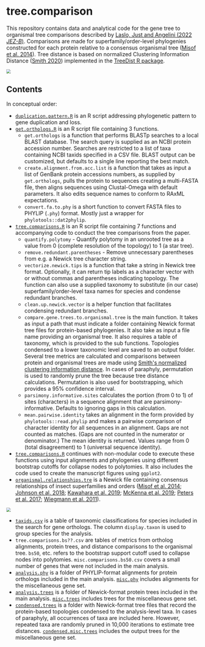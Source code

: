 # tree.comparison
This repository contains data and analytical code for the gene tree to organismal tree comparisons described by [Laslo, Just and Angelini (2022 *JEZ-B*)](https://doi.org/10.1002/jez.b.23125). Comparisons are made for superfamily/order-level phylogenies constructed for each protein relative to a consensus organismal tree ([Misof et al. 2014](https://www.science.org/doi/10.1126/science.1257570)). Tree distance is based on normalized Clustering Information Distance ([Smith 2020](https://doi.org/10.1093/bioinformatics/btaa614)) implemented in the [TreeDist R package](https://github.com/ms609/TreeDist#treedist).

<img src="https://i.imgur.com/NT3QVeg.jpg" style="zoom:67%;" />

## Contents
In conceptual order:
- [`duplication.pattern.R`](https://github.com/aphanotus/tree.comparison/blob/main/duplication.pattern.R) is an R script addressing phylogenetic pattern to gene duplication and loss.
- [`get.orthologs.R`](https://github.com/aphanotus/tree.comparison/blob/main/get.orthologs.R) is an R script file containing 3 functions. 
  - `get.orthologs` is a function that performs BLASTp searches to a local BLAST database. The search query is supplied as an NCBI protein accession number. Searches are restricted to a list of taxa containing NCBI taxids specified in a CSV file. BLAST output can be customized, but defaults to a single line reporting the best match.
  - `create.alignment.from.acc.list` is a function that takes as input a list of GenBank protein accessions numbers, as supplied by `get.orthologs`, pulls the protein to sequences creating a multi-FASTA file, then aligns sequences using Clustal-Omega with default parameters. It also edits sequence names to conform to RAxML expectations.
  - `convert.fa.to.phy` is a short function to convert FASTA files to PHYLIP (`.phy`) format. Mostly just a wrapper for `phylotools::dat2phylip`.
- [`tree.comparisons.R`](https://github.com/aphanotus/tree.comparison/blob/main/tree.comparisons.R) is an R script file containing 7 functions and accompanying code to conduct the tree comparisons from the paper.
  - `quantify.polytomy` - Quantify polytomy in an unrooted tree as a value from 0 (complete resolution of the topology) to 1 (a star tree).
  - `remove.redundant.parentheses` - Remove unnecessary parentheses from e.g. a Newick tree character string.
  - `vectorize.newick.tips` is a function that take a string in Newick tree format. Optionally, it can return tip labels as a character vector with or without commas and parentheses indicating topology. The function can also use a supplied taxonomy to substitute (in our case) superfamily/order-level taxa names for species and condense redundant branches.
  - `clean.up.newick.vector` is a helper function that facilitates condensing redundant branches. 
  - `compare.gene.trees.to.organismal.tree` is the main function. It takes as input a path that must indicate a folder containing Newick format tree files for protein-based phylogenies. It also take as input a file name providing an organismal tree. It also requires a table of taxonomy, which is provided to the sub functions. Topologies condensed to a lower taxonomic level are saved to an output folder. Several tree metrics are calculated and comparisons between protein and organismal trees are made using [Smith's normalized clustering information distance](https://ms609.github.io/TreeDist/).  In cases of paraphyly, permutation is used to randomly prune the tree because tree distance calculations. Permutation is also used for bootstrapping, which provides a 95% confidence interval.
  - `parsimony.informative.sites` calculates the portion (from 0 to 1) of sites (characters) in a sequence alignment that are parsimony-informative. Defaults to ignoring gaps in this calculation.
  - `mean.pairwise.identity` takes an alignment in the form provided by `phylotools::read.phylip` and makes a pairwise comparison of character identity for all sequences in an alignment. Gaps are not counted as matches. (Gaps are not counted in the numerator or denominator.) The mean identity is returned. Values range from 0 (total disagreement) to 1 (universal sequence identity).
- [`tree.comparisons.R`](https://github.com/aphanotus/tree.comparison/blob/main/tree.comparisons.R) continues with non-modular code to execute these functions using input alignments and phylogenies using different bootstrap cutoffs for collapse nodes to polytomies. It also includes the code used to create the manuscript figures using `ggplot2`.
- [`organismal.relationships.tre`](https://github.com/aphanotus/tree.comparison/blob/main/organismal.relationships.tre) is a Newick file containing consensus relationships of insect superfamilies and orders  ([Misof et al. 2014](https://www.science.org/doi/10.1126/science.1257570); [Johnson et al. 2018](https://www.pnas.org/content/115/50/12775); [Kawahara et al. 2019](https://www.pnas.org/content/116/45/22657); [McKenna et al. 2019](https://www.pnas.org/content/116/49/24729); [Peters et al. 2017](https://doi.org/10.1016/j.cub.2017.01.027); [Wiegmann et al. 2011](https://www.pnas.org/content/108/14/5690)). 

<img src="https://i.imgur.com/nIc9e9o.png =450x" style="zoom:67%;" />

- [`taxids.csv`](https://github.com/aphanotus/tree.comparison/blob/main/taxids.csv) is a table of taxonomic classifications for species included in the search for gene orthologs. The column `display.taxon` is used to group species for the analysis. 
-  `tree.comparisons.bs??.csv` are tables of metrics from ortholog alignments, protein trees, and distance comparisons to the organismal tree. `bs50`, etc. refers to the bootstrap support cutoff used to collapse nodes into polytomies. `misc.comparisons.bs50.csv` covers a small number of genes that were not included in the main analysis.
- [`analysis.phy`](https://github.com/aphanotus/tree.comparison/tree/main/analysis.phy) is a folder of PHYLIP-format alignments for protein orthologs included in the main analysis. [`misc.phy`](https://github.com/aphanotus/tree.comparison/tree/main/misc.phy) includes alignments for the miscellaneous gene set.
- [`analysis.trees`](https://github.com/aphanotus/tree.comparison/tree/main/analysis.trees) is a folder of Newick-format protein trees included in the main analysis. [`misc.trees`](https://github.com/aphanotus/tree.comparison/tree/main/misc.trees) includes trees for the miscellaneous gene set.
- [`condensed.trees`](https://github.com/aphanotus/tree.comparison/tree/main/condensed.trees) is a folder with Newick-format tree files that record the protein-based topologies condensed to the analysis-level taxa. In cases of paraphyly, all occurrences of taxa are included here. However, repeated taxa are randomly pruned in 10,000 iterations to estimate tree distances. [`condensed.misc.trees`](https://github.com/aphanotus/tree.comparison/tree/main/condensed.misc.trees) includes the output trees for the miscellaneous gene set.

